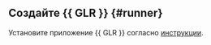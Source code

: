 ## Создайте {{ GLR }} {#runner}

Установите приложение {{ GLR }} согласно [инструкции](../../managed-kubernetes/operations/applications/gitlab-runner.md).